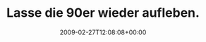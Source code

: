 ---
retweeted: false
source: <a href="http://twitter.com" rel="nofollow">Twitter Web Client</a>
entities:
  hashtags:
  - text: opatwittert
    indices:
    - '74'
    - '86'
  symbols: []
  user_mentions: []
  urls: []
display_text_range:
- '0'
- '86'
favorite_count: '0'
id_str: '1257776204'
truncated: false
retweet_count: '0'
id: '1257776204'
created_at: Fri Feb 27 12:08:08 +0000 2009
favorited: false
full_text: 'Lasse die 90er wieder aufleben. Offspring - Ixnay on the Hombre im Radio.
  #opatwittert'
lang: de
tags:
- opatwittert
- pesos:twitter
date: '2009-02-27T12:08:08+00:00'
src: https://twitter.com/bascht/status/1257776204
original_url: https://twitter.com/bascht/status/1257776204
type: twitter_tweet
text: 'Lasse die 90er wieder aufleben. Offspring - Ixnay on the Hombre im Radio. #opatwittert'
title: Lasse die 90er wieder aufleben.

---